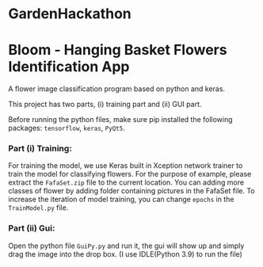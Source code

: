 # GardenHackathon
# Bloom - Hanging Basket Flowers Identification App
A flower image classification program based on python and keras.

This project has two parts, (i) training part and (ii) GUI part.

Before running the python files, make sure pip installed the following packages: `tensorflow`, `keras`, `PyQt5`.

### Part (i) Training:

For training the model, we use Keras built in Xception network trainer to train the model for classifying flowers. For the purpose of example, please extract the `FafaSet.zip` file to the current location.
You can adding more classes of flower by adding folder containing pictures in the FafaSet file. To increase the iteration of model training, you can change `epochs` in the `TrainModel.py` file.

### Part (ii) Gui:

Open the python file `GuiPy.py` and run it, the gui will show up and simply drag the image into the drop box. (I use IDLE(Python 3.9) to run the file)
